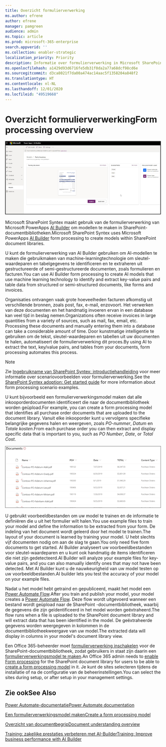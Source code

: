 ```yaml
---
title: Overzicht formulierverwerking
ms.author: efrene
author: efrene
manager: pamgreen
audience: admin
ms.topic: article
ms.prod: microsoft-365-enterprise
search.appverid: ''
ms.collection: enabler-strategic
localization_priority: Priority
description: Informatie over formulierverwerking in Microsoft SharePoint Syntex
ms.openlocfilehash: a1429d93d6716fe5db31f0da2a77a68dcf98cd6e
ms.sourcegitcommit: d3ca8021f7da00a474ac14aac5f1358204a848f2
ms.translationtype: HT
ms.contentlocale: nl-NL
ms.lasthandoff: 12/01/2020
ms.locfileid: "49519668"
---
```

# <a name="form-processing-overview"></a><span data-ttu-id="58e3f-103">Overzicht formulierverwerking</span><span class="sxs-lookup"><span data-stu-id="58e3f-103">Form processing overview</span></span>

 ![AI Builder](../media/content-understanding/ai-builder.png)</br>

<span data-ttu-id="58e3f-105">Microsoft SharePoint Syntex maakt gebruik van de formulierverwerking van Microsoft PowerApps [AI Builder](https://docs.microsoft.com/ai-builder/overview) om modellen te maken in SharePoint-documentbibliotheken.</span><span class="sxs-lookup"><span data-stu-id="58e3f-105">Microsoft SharePoint Syntex uses Microsoft PowerApps [AI Builder](https://docs.microsoft.com/ai-builder/overview) form processing to create models within SharePoint document libraries.</span></span>

<span data-ttu-id="58e3f-106">U kunt de formulierverwerking van AI Builder gebruiken om AI-modellen te maken die gebruikmaken van machine-learningtechnologie om sleutel-waardeparen en tabelgegevens te identificeren en te extraheren uit gestructureerde of semi-gestructureerde documenten, zoals formulieren en facturen.</span><span class="sxs-lookup"><span data-stu-id="58e3f-106">You can use AI Builder form processing to create AI models that use machine learning technology to identify and extract key-value pairs and table data from structured or semi-structured  documents, like forms and invoices.</span></span>

<span data-ttu-id="58e3f-107">Organisaties ontvangen vaak grote hoeveelheden facturen afkomstig uit verschillende bronnen, zoals post, fax, e-mail, enzovoort. Het verwerken van deze documenten en het handmatig invoeren ervan in een database kan veel tijd in beslag nemen.</span><span class="sxs-lookup"><span data-stu-id="58e3f-107">Organizations often receive invoices in large quantities from a variety of sources, such as mail, fax, email, etc. Processing these documents and manually entering them into a database can take a considerable amount of time.</span></span> <span data-ttu-id="58e3f-108">Door kunstmatige intelligentie te gebruiken om de tekst, sleutel-waardeparen en tabellen uit uw documenten te halen, automatiseert de formulierverwerking dit proces.</span><span class="sxs-lookup"><span data-stu-id="58e3f-108">By using AI to extract the text, key/value pairs, and tables from your documents, form processing automates this process.</span></span> 

> [!NOTE]
> <span data-ttu-id="58e3f-109">Zie [Ingebruikname van SharePoint Syntex: introductiehandleiding](https://docs.microsoft.com/microsoft-365/contentunderstanding/adoption-getstarted#form-processing-scenario-example) voor meer informatie over scenariovoorbeelden voor formulierverwerking.</span><span class="sxs-lookup"><span data-stu-id="58e3f-109">See the [SharePoint Syntex adoption: Get started guide](https://docs.microsoft.com/microsoft-365/contentunderstanding/adoption-getstarted#form-processing-scenario-example) for more information about form processing scenario examples.</span></span>

<span data-ttu-id="58e3f-110">U kunt bijvoorbeeld een formulierverwerkingsmodel maken dat alle inkooporderdocumenten identificeert die naar de documentbibliotheek worden geüpload.</span><span class="sxs-lookup"><span data-stu-id="58e3f-110">For example, you can create a form processing model that identifies all purchase order documents that are uploaded to the document library.</span></span> <span data-ttu-id="58e3f-111">Vanuit elke inkooporder kunt u vervolgens specifieke belangrijke gegevens halen en weergeven, zoals *PO-nummer*, *Datum* en *Totale kosten*.</span><span class="sxs-lookup"><span data-stu-id="58e3f-111">From each purchase order you can then extract and display specific data that is important to you, such as *PO Number*, *Date*, or *Total Cost*.</span></span>

![Documentbibliotheekweergave](../media/content-understanding/doc-lib-done.png)</br>  

<span data-ttu-id="58e3f-113">U gebruikt voorbeeldbestanden om uw model te trainen en de informatie te definiëren die u uit het formulier wilt halen.</span><span class="sxs-lookup"><span data-stu-id="58e3f-113">You use example files to train your model and define the information to be extracted from your form.</span></span> <span data-ttu-id="58e3f-114">De indeling van het document wordt geleerd door het model te trainen.</span><span class="sxs-lookup"><span data-stu-id="58e3f-114">The layout of your document is learned by training your model.</span></span> <span data-ttu-id="58e3f-115">U hebt slechts vijf documenten nodig om aan de slag te gaan.</span><span class="sxs-lookup"><span data-stu-id="58e3f-115">You only need five form documents to get started.</span></span> <span data-ttu-id="58e3f-116">AI Builder analyseert uw voorbeeldbestanden voor sleutel-waardeparen en u kunt ook handmatig de items identificeren die niet zijn gedetecteerd.</span><span class="sxs-lookup"><span data-stu-id="58e3f-116">AI Builder will analyze your example files for key-value pairs, and you can also manually identify ones that may not have been detected.</span></span>  <span data-ttu-id="58e3f-117">Met AI Builder kunt u de nauwkeurigheid van uw model testen op uw voorbeeldbestanden.</span><span class="sxs-lookup"><span data-stu-id="58e3f-117">AI builder lets you test the accuracy of your model on your example files.</span></span>

<span data-ttu-id="58e3f-118">Nadat u het model hebt getraind en gepubliceerd, maakt het model een [Power Automate Flow](https://docs.microsoft.com/power-automate/getting-started).</span><span class="sxs-lookup"><span data-stu-id="58e3f-118">After you train and publish your model, your model creates a [Power Automate Flow](https://docs.microsoft.com/power-automate/getting-started).</span></span> <span data-ttu-id="58e3f-119">Deze flow wordt uitgevoerd wanneer een bestand wordt geüpload naar de SharePoint -documentbibliotheek, waarbij de gegevens die zijn geïdentificeerd in het model worden geëxtraheerd.</span><span class="sxs-lookup"><span data-stu-id="58e3f-119">The flow runs when a file is uploaded to the SharePoint document library and will extract data that has been identified in the model.</span></span> <span data-ttu-id="58e3f-120">De geëxtraheerde gegevens worden weergegeven in kolommen in de documentbibliotheekweergave van uw model.</span><span class="sxs-lookup"><span data-stu-id="58e3f-120">The extracted data will display in columns in your model's document library view.</span></span>

<span data-ttu-id="58e3f-121">Een Office 365-beheerder moet [formulierverwerking inschakelen](https://docs.microsoft.com/microsoft-365/contentunderstanding/set-up-content-understanding#to-set-up-content-understanding) voor de SharePoint-documentbibliotheek, zodat gebruikers in staat zijn daarin een [formulierverwerkingsmodel te maken](create-a-form-processing-model.md).</span><span class="sxs-lookup"><span data-stu-id="58e3f-121">An Office 365 admin needs to [enable Form processing](https://docs.microsoft.com/microsoft-365/contentunderstanding/set-up-content-understanding#to-set-up-content-understanding) for the SharePoint document library for users to be able to [create a form processing model](create-a-form-processing-model.md) in it.</span></span> <span data-ttu-id="58e3f-122">Je kunt de sites selecteren tijdens de installatie of na de configuratie van de beheerinstellingen.</span><span class="sxs-lookup"><span data-stu-id="58e3f-122">You can select the sites during setup, or after setup in your management settings.</span></span>



## <a name="see-also"></a><span data-ttu-id="58e3f-123">Zie ook</span><span class="sxs-lookup"><span data-stu-id="58e3f-123">See Also</span></span>
  
[<span data-ttu-id="58e3f-124">Power Automate-documentatie</span><span class="sxs-lookup"><span data-stu-id="58e3f-124">Power Automate documentation</span></span>](https://docs.microsoft.com/power-automate/)

[<span data-ttu-id="58e3f-125">Een formulierverwerkingsmodel maken</span><span class="sxs-lookup"><span data-stu-id="58e3f-125">Create a form processing model</span></span>](create-a-form-processing-model.md)

[<span data-ttu-id="58e3f-126">Overzicht van documentbegrip</span><span class="sxs-lookup"><span data-stu-id="58e3f-126">Document understanding overview</span></span>](document-understanding-overview.md)

[<span data-ttu-id="58e3f-127">Training: zakelijke prestaties verbeteren met AI-Builder</span><span class="sxs-lookup"><span data-stu-id="58e3f-127">Training: Improve business performance with AI Builder</span></span>](https://docs.microsoft.com/learn/paths/improve-business-performance-ai-builder/?source=learn)
